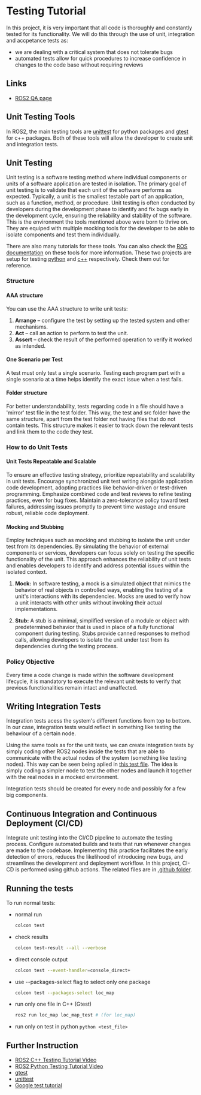 # Testing Tutorial

In this project, it is very important that all code is thoroughly and constantly tested for its functionality. We will do this through the use of unit, integration and accpetance tests as:
- we are dealing with a critical system that does not tolerate bugs
- automated tests allow for quick procedures to increase confidence in changes to the code base without requiring reviews

## Links

- [ROS2 QA page](http://wiki.ros.org/Quality/Tutorials/UnitTesting)

## Unit Testing Tools

In ROS2, the main testing tools are [unittest](https://docs.python.org/3/library/unittest.html) for python packages and [gtest](https://github.com/google/googletest) for c++ packages. Both of these tools will allow the developer to create unit and integration tests. 

## Unit Testing

Unit testing is a software testing method where individual components or units of a software application are tested in isolation. The primary goal of unit testing is to validate that each unit of the software performs as expected. Typically, a unit is the smallest testable part of an application, such as a function, method, or procedure. Unit testing is often conducted by developers during the development phase to identify and fix bugs early in the development cycle, ensuring the reliability and stability of the software. This is the environment the tools mentioned above were born to thrive on. They are equiped with multiple mocking tools for the developer to be able to isolate components and test them individually. 

There are also many tutorials for these tools. You can also check the [ROS documentation](http://wiki.ros.org/Quality/Tutorials/UnitTesting) on these tools for more information. These two projects are setup for testing [python](../assets/test_tutorial/theman/) and [c++](../assets/environment_setup_tutorial/training/experiment1/) respectively. Check them out for reference.

### Structure

#### AAA structure

You can use the AAA structure to write unit tests:

1. **Arrange** – configure the test by setting up the tested system and other mechanisms.
2. **Act** – call an action to perform to test the unit.
3. **Assert** – check the result of the performed operation to verify it worked as intended.

#### One Scenario per Test

A test must only test a single scenario. Testing each program part with a single scenario at a time helps identify the exact issue when a test fails.

#### Folder structure

For better understandability, tests regarding code in a file should have a 'mirror' test file in the test folder. This way, the test and src folder have the same structure, apart from the test folder not having files that do not contain tests. This structure makes it easier to track down the relevant tests and link them to the code they test.

### How to do Unit Tests

#### Unit Tests Repeatable and Scalable

To ensure an effective testing strategy, prioritize repeatability and scalability in unit tests. Encourage synchronized unit test writing alongside application code development, adopting practices like behavior-driven or test-driven programming. Emphasize combined code and test reviews to refine testing practices, even for bug fixes. Maintain a zero-tolerance policy toward test failures, addressing issues promptly to prevent time wastage and ensure robust, reliable code deployment.

#### Mocking and Stubbing

Employ techniques such as mocking and stubbing to isolate the unit under test from its dependencies. By simulating the behavior of external components or services, developers can focus solely on testing the specific functionality of the unit. This approach enhances the reliability of unit tests and enables developers to identify and address potential issues within the isolated context.

1. **Mock:** In software testing, a mock is a simulated object that mimics the behavior of real objects in controlled ways, enabling the testing of a unit's interactions with its dependencies. Mocks are used to verify how a unit interacts with other units without invoking their actual implementations.

2. **Stub:** A stub is a minimal, simplified version of a module or object with predetermined behavior that is used in place of a fully functional component during testing. Stubs provide canned responses to method calls, allowing developers to isolate the unit under test from its dependencies during the testing process.

### Policy Objective

Every time a code change is made within the software development lifecycle, it is mandatory to execute the relevant unit tests to verify that previous functionalities remain intact and unaffected.

## Writing Integration Tests

Integration tests acess the system's different functions from top to bottom. In our case, integration tests would reflect in something like testing the behaviour of a certain node.

Using the same tools as for the unit tests, we can create integration tests by simply coding other ROS2 nodes inside the tests that are able to communicate with the actual nodes of the system (something like testing nodes). This way can be seen being aplied in [this test file](../../src/loc_map/test/integration_test.cpp). The idea is simply coding a simpler node to test the other nodes and launch it together with the real nodes in a mocked environment.

Integration tests should be created for every node and possibly for a few big components.

## Continuous Integration and Continuous Deployment (CI/CD)

Integrate unit testing into the CI/CD pipeline to automate the testing process. Configure automated builds and tests that run whenever changes are made to the codebase. Implementing this practice facilitates the early detection of errors, reduces the likelihood of introducing new bugs, and streamlines the development and deployment workflow. In this project, CI-CD is performed using github actions. The related files are in [.github folder](../../.github/workflows/).

## Running the tests

To run normal tests:
- normal run
    ```sh
    colcon test
    ``` 
- check results
    ```sh
    colcon test-result --all --verbose
    ```
- direct console output
    ```sh
    colcon test --event-handler=console_direct+
    ```
- use --packages-select flag to select only one package
    ```sh
    colcon test --packages-select loc_map
    ```
- run only one file in C++ (Gtest)
    ```sh
    ros2 run loc_map loc_map_test # (for loc_map)
    ```
- run only on test in python ```python <test_file>```

## Further Instruction

- [ROS2 C++ Testing Tutorial Video](https://www.youtube.com/watch?v=t2Jm1Nt49-A&t=2031s)
- [ROS2 Python Testing Tutorial Video](https://www.youtube.com/watch?v=h-1IhC01T1c)
- [gtest](https://google.github.io/googletest/)
- [unittest](https://docs.python.org/3/library/unittest.html)
- [Google test tutorial](https://www.youtube.com/watch?v=JJqRlSTQlh4&t=92s)